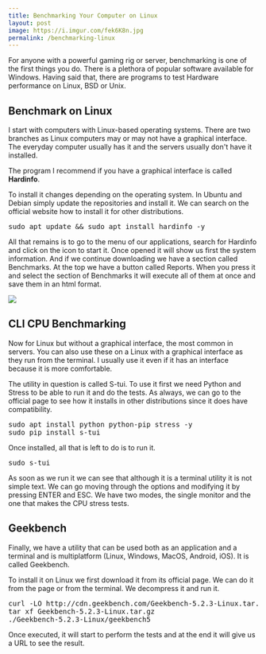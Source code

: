 ```yaml
---
title: Benchmarking Your Computer on Linux
layout: post
image: https://i.imgur.com/fek6K8n.jpg
permalink: /benchmarking-linux
---
```


For anyone with a powerful gaming rig or server, benchmarking is one of the first things you do. There is a plethora of popular software available for Windows. Having said that, there are programs to test Hardware performance on Linux, BSD or Unix.

## Benchmark on Linux

I start with computers with Linux-based operating systems. There are two branches as Linux computers may or may not have a graphical interface. The everyday computer usually has it and the servers usually don't have it installed.

The program I recommend if you have a graphical interface is called **Hardinfo**.

To install it changes depending on the operating system. In Ubuntu and Debian simply update the repositories and install it. We can search on the official website how to install it for other distributions.

<pre>
sudo apt update && sudo apt install hardinfo -y
</pre>


All that remains is to go to the menu of our applications, search for Hardinfo and click on the icon to start it. Once opened it will show us first the system information. And if we continue downloading we have a section called Benchmarks. At the top we have a button called Reports. When you press it and select the section of Benchmarks it will execute all of them at once and save them in an html format.

![](https://i.imgur.com/fU4m6Gt.jpg)

## CLI CPU Benchmarking

Now for Linux but without a graphical interface, the most common in servers. You can also use these on a Linux with a graphical interface as they run from the terminal. I usually use it even if it has an interface because it is more comfortable.

The utility in question is called S-tui. To use it first we need Python and Stress to be able to run it and do the tests. As always, we can go to the official page to see how it installs in other distributions since it does have compatibility.

<pre>
sudo apt install python python-pip stress -y
sudo pip install s-tui
</pre>

Once installed, all that is left to do is to run it.

<pre>
sudo s-tui
</pre>

As soon as we run it we can see that although it is a terminal utility it is not simple text. We can go moving through the options and modifying it by pressing ENTER and ESC. We have two modes, the single monitor and the one that makes the CPU stress tests.

## Geekbench

Finally, we have a utility that can be used both as an application and a terminal and is multiplatform (Linux, Windows, MacOS, Android, iOS). It is called Geekbench.

To install it on Linux we first download it from its official page. We can do it from the page or from the terminal. We decompress it and run it.

<pre>
curl -LO http://cdn.geekbench.com/Geekbench-5.2.3-Linux.tar.gz
tar xf Geekbench-5.2.3-Linux.tar.gz
./Geekbench-5.2.3-Linux/geekbench5
</pre>

Once executed, it will start to perform the tests and at the end it will give us a URL to see the result.
